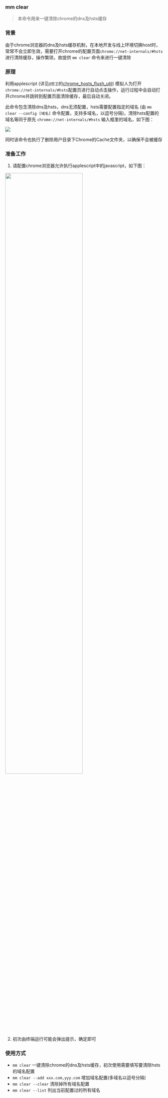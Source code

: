 ### mm clear 

> 本命令用来一键清除chrome的dns及hsts缓存 

### 背景
由于chrome浏览器的dns及hsts缓存机制，在本地开发与线上环境切换host时，常常不会立即生效，需要打开chrome的配置页面`chrome://net-internals/#hsts`进行清除缓存，操作繁琐，故提供 `mm clear` 命令来进行一键清除

### 原理
利用applescript (详见`@宫卫`的[chrome_hosts_flush_util](https://github.com/gongeek/chrome_hosts_flush_util)) 模拟人为打开`chrome://net-internals/#hsts`配置页进行自动点击操作，运行过程中会自动打开chrome并跳转到配置页面清除缓存，最后自动关闭。

此命令包含清除dns及hsts，dns无须配置，hsts需要配置指定的域名 (由 `mm clear --config [域名]` 命令配置，支持多域名，以逗号分隔)，清除hsts配置的域名等同于原先 `chrome://net-internals/#hsts` 输入框里的域名，如下图：

<img src="https://img.alicdn.com/tfs/TB1p_ZBlND1gK0jSZFyXXciOVXa-1560-194.png">

同时该命令也执行了删除用户目录下Chrome的Cache文件夹，以确保不会被缓存



### 准备工作
1. 请配置chrome浏览器允许执行applescript中的javascript，如下图：

<img src="https://img.alicdn.com/tfs/TB1cnuKlFY7gK0jSZKzXXaikpXa-1088-702.png" style="width:70%;" />

2. 初次由终端运行可能会弹出提示，确定即可


### 使用方式

* `mm clear` 一键清除chrome的dns及hsts缓存，初次使用需要填写要清除hsts的域名配置
* `mm clear --add xxx.com,yyy.com` 增加域名配置(多域名以逗号分隔)
* `mm clear --clear` 清除掉所有域名配置
* `mm clear --list` 列出当前配置过的所有域名
